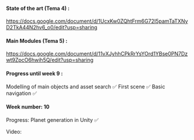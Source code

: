 #### State of the art (Tema 4) : 
https://docs.google.com/document/d/1UcxKw0ZQhtFrm6G72I5pamTaTXNyD2TkA44N2hv6_o0/edit?usp=sharing

#### Main Modules (Tema 5) : 
https://docs.google.com/document/d/11vXJyhhCPkRrYsYOrd1YBse0PN7Dzwt9ZpcO6hwih5Q/edit?usp=sharing

#### Progress until week 9 :
  Modelling of main objects and asset search ✅
  First scene ✅
  Basic navigation ✅
  
#### Week number: 10
  Progress: 
  Planet generation in Unity ✅
  
  
  Video: 
